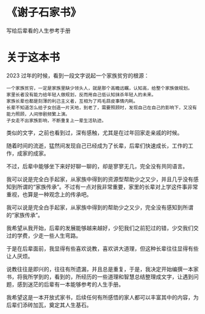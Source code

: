 # 《谢子石家书》

写给后辈看的人生参考手册

# 关于这本书
2023 过年的时候，看到一段文字说起一个家族贫穷的根源：
```
一个家族贫穷，一定是家族里缺少领头人，就是那个高瞻远瞩，认知高，给整个家族做规划。
家里长者没有能力给年轻人做规划，反而用自己低认知抹杀年轻人的未来。
家族长辈也都是刻薄的利己主义者，互相为了鸡毛蒜皮事情内耗。
长辈不知道怎么给子女创造一片天地，到老了，需要照顾时，发现自己在自己的影响下，又没有能力照顾，人间惨剧频繁上演。
子女走不出家族影响，不断重复上一辈生活轨迹。
```
类似的文字，之前也看到过，深有感触，尤其是在过年回家走亲戚的时候。

随着时间的流逝，猛然间发现自己已经成为了长辈，后辈们快速成长，工作的工作，成家的成家。

不过，后辈中能够坐下来好好聊一聊的，却是寥寥无几，完全没有共同语言。

我可以说是完全白手起家，从家族中得到的资源型帮助少之又少，并且几乎没有感知到所谓的“家族传承”。不过有一点对我非常重要，家里的长辈对上学这件事非常重视，也算是一种观念上的传承吧。

我可以说是完全白手起家，从家族中得到的帮助少之又少，完全没有感知到所谓的“家族传承”。

我希望从我开始，后辈的发展能够越来越好，少犯我们之前犯过的错，少交我们交过的学费，少走一些人生弯路。

于是在后辈面前，我显得有些喜欢说教，喜欢讲大道理，但这种长辈往往显得有些让人厌烦。

说教往往是即兴的，往往有所遗漏，并且总是重复，于是，我决定开始编撰一本家书，将我所学到的，看到的，所经历的一些道理和智慧总结整理成文字，让遇到问题，感到迷茫的后辈有一本能够参考的人生手册。

我希望这是一本开放式家书，后续任何有所感悟的家人都可以丰富其中的内容，为后辈们添砖加瓦，奠定其人生基石。


